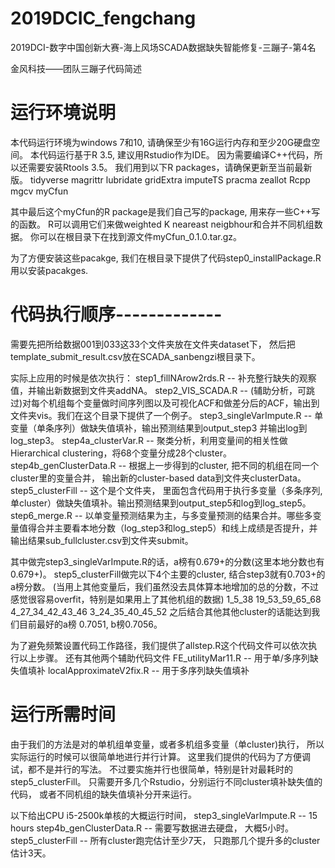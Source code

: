 # 2019DCIC_fengchang
2019DCI-数字中国创新大赛-海上风场SCADA数据缺失智能修复-三蹦子-第4名

金风科技——团队三蹦子代码简述

# 运行环境说明
本代码运行环境为windows 7和10,
请确保至少有16G运行内存和至少20G硬盘空间。
本代码运行基于R 3.5, 建议用Rstudio作为IDE。
因为需要编译C++代码，所以还需要安装Rtools 3.5。
我们用到以下R packages，请确保更新至当前最新版。
tidyverse
magrittr
lubridate
gridExtra
imputeTS
pracma
zeallot
Rcpp
mgcv
myCfun

其中最后这个myCfun的R package是我们自己写的package, 用来存一些C++写的函数。
R可以调用它们来做weighted K neareast neigbhour和合并不同机组数据。
你可以在根目录下在找到源文件myCfun_0.1.0.tar.gz。

为了方便安装这些pacakge, 我们在根目录下提供了代码step0_installPackage.R
用以安装pacakges.


# 代码执行顺序-------------
需要先把所给数据001到033这33个文件夹放在文件夹dataset下，
然后把template_submit_result.csv放在SCADA_sanbengzi根目录下。

实际上应用的时候是依次执行：
step1_fillNArow2rds.R -- 补充整行缺失的观察值，并输出新数据到文件夹addNA。
step2_VIS_SCADA.R -- (辅助分析，可跳过)对每个机组每个变量做时间序列图以及可视化ACF和做差分后的ACF，输出到文件夹vis。我们在这个目录下提供了一个例子。
step3_singleVarImpute.R -- 单变量（单条序列）做缺失值填补，输出预测结果到output_step3 并输出log到log_step3。
step4a_clusterVar.R -- 聚类分析，利用变量间的相关性做Hierarchical clustering，将68个变量分成28个cluster。
step4b_genClusterData.R -- 根据上一步得到的cluster, 把不同的机组在同一个cluster里的变量合并， 输出新的cluster-based data到文件夹clusterData。
step5_clusterFill -- 这个是个文件夹， 里面包含代码用于执行多变量（多条序列,单cluster）做缺失值填补。输出预测结果到output_step5和log到log_step5。
step6_merge.R -- 以单变量预测结果为主，与多变量预测的结果合并。哪些多变量值得合并主要看本地分数（log_step3和log_step5）和线上成绩是否提升，并输出结果sub_fullcluster.csv到文件夹submit。

其中做完step3_singleVarImpute.R的话，a榜有0.679+的分数(这里本地分数也有0.679+)。
step5_clusterFill做完以下4个主要的cluster, 结合step3就有0.703+的a榜分数。
(当用上其他变量后，我们虽然没去具体算本地增加的总的分数，不过感觉很容易overfit，特别是如果用上了其他机组的数据)
1_5_38
19_53_59_65_68
4_27_34_42_43_46
3_24_35_40_45_52
之后结合其他其他cluster的话能达到我们目前最好的a榜 0.7051, b榜0.7056。

为了避免频繁设置代码工作路径，我们提供了allstep.R这个代码文件可以依次执行以上步骤。
还有其他两个辅助代码文件
FE_utilityMar11.R -- 用于单/多序列缺失值填补
localApproximateV2fix.R -- 用于多序列缺失值填补


# 运行所需时间
由于我们的方法是对的单机组单变量，或者多机组多变量（单cluster)执行，
所以实际运行的时候可以很简单地进行并行计算。
这里我们提供的代码为了方便调试，都不是并行的写法。
不过要实施并行也很简单，特别是针对最耗时的step5_clusterFill。
只需要开多几个Rstudio，分别运行不同cluster填补缺失值的代码，
或者不同机组的缺失值填补分开来运行。

以下给出CPU i5-2500k单核的大概运行时间，
step3_singleVarImpute.R -- 15 hours
step4b_genClusterData.R -- 需要写数据进去硬盘， 大概5小时。
step5_clusterFill -- 所有cluster跑完估计至少7天， 只跑那几个提升多的cluster估计3天。


